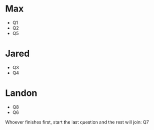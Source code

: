 # Max

- Q1
- Q2
- Q5

# Jared

- Q3
- Q4

# Landon

- Q8
- Q6

Whoever finishes first, start the last question and the rest will join:
Q7
